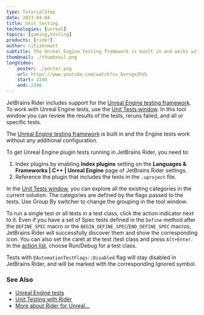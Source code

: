 ```yaml
---
type: TutorialStep
date: 2023-04-04
title: Unit testing
technologies: [unreal]
topics: [gaming,testing]
products: [rider]
author: citizenmatt
subtitle: The Unreal Engine testing framework is built in and works without additional configuration.
thumbnail: ./thumbnail.png
longVideo: 
    poster: ./poster.png
    url: https://www.youtube.com/watch?v=_bvrngxZYds
    start: 2240
    end: 2346
---
```


JetBrains Rider includes support for the [Unreal Engine testing framework](https://docs.unrealengine.com/4.27/en-US/TestingAndOptimization/Automation/). To work with Unreal Engine tests, use the [Unit Tests window](https://www.jetbrains.com/help/rider/Reference_Windows_Unit_Tests.html). In this tool window you can review the results of the tests, reruns failed, and all or specific tests.

The [Unreal Engine testing framework](https://docs.unrealengine.com/4.27/en-US/TestingAndOptimization/Automation/) is built in and the Engine tests work without any additional configuration.

To get Unreal Engine plugin tests running in JetBrains Rider, you need to:
1.  Index plugins by enabling **Index plugins** setting on the **Languages & Frameworks \| C++ \| Unreal Engine** page of JetBrains Rider settings.
2.  Reference the plugin that includes the tests in the `.uproject` file.

In the [Unit Tests window](https://www.jetbrains.com/help/rider/Reference_Windows_Unit_Tests.html), you can explore all the existing categories in the current solution. The categories are defined by the flags passed to the tests. Use Group By switcher to change the grouping in the tool window.

To run a single test or all tests in a test class, click the action indicator next to it. Even if you have a set of Spec tests defined in the `Define` method after the `DEFINE_SPEC` macro or the `BEGIN_DEFINE_SPEC`/`END_DEFINE_SPEC` macros, JetBrains Rider will successfully discover them and show the corresponding icon. You can also set the caret at the test /test class and press `Alt+Enter`. In the [action list](https://www.jetbrains.com/help/rider/Actions_List.html#action_list), choose Run/Debug for a test class.

Tests with `EAutomationTestFlags::Disabled` flag will stay disabled in JetBrains Rider, and will be marked with the corresponding Ignored symbol.

### See Also

- [Unreal Engine tests](https://www.jetbrains.com/help/rider/Unreal_Engine__Tests.html)
- [Unit Testing with Rider](https://www.jetbrains.com/dotnet/guide/tutorials/rider-essentials/unit-testing/)
- [More about Rider for Unreal...](https://www.jetbrains.com/lp/rider-unreal/)